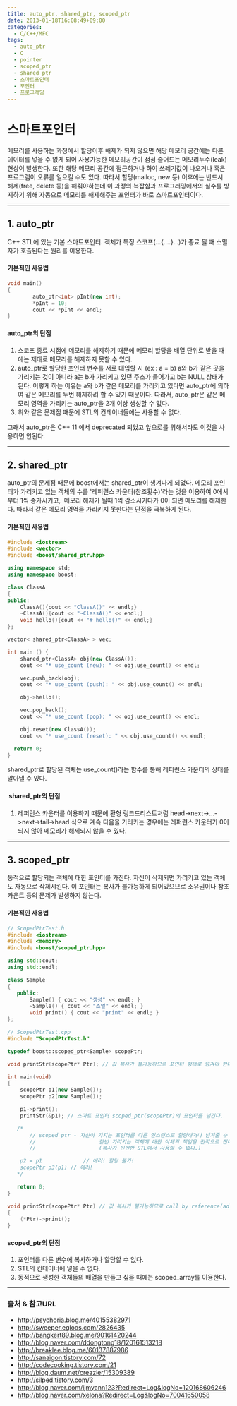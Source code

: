 ```yaml
---
title: auto_ptr, shared_ptr, scoped_ptr
date: 2013-01-18T16:08:49+09:00
categories:
  - C/C++/MFC
tags:
  - auto_ptr
  - C
  - pointer
  - scoped_ptr
  - shared_ptr
  - 스마트포인터
  - 포인터
  - 프로그래밍
---
```


# 스마트포인터

메모리를 사용하는 과정에서 할당이후 해제가 되지 않으면 해당 메모리 공간에는 다른 데이터를 넣을 수 없게 되어 사용가능한 메모리공간이 점점 줄어드는 메모리누수(leak)현상이 발생한다. 또한 해당 메모리 공간에 접근하거나 하여 쓰레기값이 나오거나 혹은 프로그램이 오류를 일으킬 수도 있다. 따라서 할당(malloc, new 등) 이후에는 반드시 해제(free, delete 등)을 해줘야하는데 이 과정의 복잡함과 프로그래밍에서의 실수를 방지하기 위해 자동으로 메모리를 해제해주는 포인터가 바로 스마트포인터이다.

---

## 1. auto_ptr

C++ STL에 있는 기본 스마트포인터. 객체가 특정 스코프(...{....}...)가 종료 될 때 소멸자가 호출된다는 원리를 이용한다.

#### 기본적인 사용법

```cpp
void main()
{
        auto_ptr<int> pInt(new int);
        *pInt = 10;
        cout << *pInt << endl;
}
```

#### auto_ptr의 단점

  1. 스코프 종료 시점에 메모리를 해제하기 때문에 메모리 할당을 배열 단위로 받을 때에는 제대로 메모리를 해제하지 못할 수 있다.
  2. auto_ptr로 할당한 포인터 변수를 서로 대입할 시 (ex : a = b) a와 b가 같은 곳을 가리키는 것이 아니라 a는 b가 가리키고 있던 주소가 들어가고 b는 NULL 상태가 된다. 이렇게 하는 이유는 a와 b가 같은 메모리를 가리키고 있다면 auto_ptr에 의하여 같은 메모리를 두번 해제하려 할 수 있기 때문이다. 따라서, auto_ptr은 같은 메모리 영역을 가리키는 auto_ptr을 2개 이상 생성할 수 없다.
  3. 위와 같은 문제점 때문에 STL의 컨테이너들에는 사용할 수 없다.

그래서 auto_ptr은 C++ 11 에서 deprecated 되었고 앞으로를 위해서라도 이것을 사용하면 안된다.

---

## 2. shared_ptr

auto_ptr의 문제점 때문에 boost에서는 shared_ptr이 생겨나게 되었다. 메모리 포인터가 가리키고 있는 객체의 수를 '레퍼런스 카운터(참조횟수)'라는 것을 이용하여 0에서부터 1씩 증가시키고,  메모리 해제가 될때 1씩 감소시키다가 0이 되면 메모리를 해제한다. 따라서 같은 메모리 영역을 가리키지 못한다는 단점을 극복하게 된다.

#### 기본적인 사용법

```cpp
#include <iostream>
#include <vector>
#include <boost/shared_ptr.hpp>

using namespace std;
using namespace boost;

class ClassA
{
public:
	ClassA(){cout << "ClassA()" << endl;}
	~ClassA(){cout << "~ClassA()" << endl;}
	void hello(){cout << "# hello()" << endl;}
};

vector< shared_ptr<ClassA> > vec;

int main () {
	shared_ptr<ClassA> obj(new ClassA());
	cout << "* use_count (new): " << obj.use_count() << endl;

	vec.push_back(obj);
	cout << "* use_count (push): " << obj.use_count() << endl;

	obj->hello();

	vec.pop_back();
	cout << "* use_count (pop): " << obj.use_count() << endl;

	obj.reset(new ClassA());
	cout << "* use_count (reset): " << obj.use_count() << endl;

  return 0;
}
```

shared_ptr로 할당된 객체는 use_count()라는 함수를 통해 레퍼런스 카운터의 상태를 알아낼 수 있다.

####  shared_ptr의 단점

  1. 레퍼런스 카운터를 이용하기 때문에 환형 링크드리스트처럼 head->next->...->next->tail->head 식으로 계속 다음을 가리키는 경우에는 레퍼런스 카운터가 0이 되지 않아 메모리가 해제되지 않을 수 있다.

---

## 3. scoped_ptr

동적으로 할당되는 객체에 대한 포인터를 가진다. 자신이 삭제되면 가리키고 있는 객체도 자동으로 삭제시킨다. 이 포인터는 복사가 불가능하게 되어있으므로 소유권이나 참조카운트 등의 문제가 발생하지 않는다.

#### 기본적인 사용법

```cpp
// ScopedPtrTest.h
#include <iostream>
#include <memory>
#include <boost/scoped_ptr.hpp>

using std::cout;
using std::endl;

class Sample
{
   public:
       Sample() { cout << "생성" << endl; }
       ~Sample() { cout << "소멸" << endl; }
       void print() { cout << "print" << endl; }
};

// ScopedPtrTest.cpp
#include "ScopedPtrTest.h"

typedef boost::scoped_ptr<Sample> scopePtr;

void printStr(scopePtr* Ptr); // 값 복사가 불가능하므로 포인터 형태로 넘겨야 한다.

int main(void)
{
    scopePtr p1(new Sample());
    scopePtr p2(new Sample());

    p1->print();
    printStr(&p1); // 스마트 포인터 scoped_ptr(scopePtr)의 포인터를 넘긴다.

   /*
       // scoped_ptr - 자신이 가지는 포인터를 다른 인스턴스로 할당하거나 넘겨줄 수 없다.
       //                    한번 가리키는 객체에 대한 삭제의 책임을 전적으로 진다.
       //                    (복사가 빈번한 STL에서 사용할 수 없다.)

    p2 = p1             // 에러! 할당 불가!
    scopePtr p3(p1) // 에러!
   */

   return 0;
}

void printStr(scopePtr* Ptr) // 값 복사가 불가능하므로 call by reference(address)로 인자를 넘긴다.
{
    (*Ptr)->print();
}
```

#### scoped_ptr의 단점

  1. 포인터를 다른 변수에 복사하거나 할당할 수 없다.
  2. STL의 컨테이너에 넣을 수 없다.
  3. 동적으로 생성한 객체들의 배열을 만들고 싶을 때에는 scoped_array를 이용한다.

---

### 출처 & 참고URL

  * http://psychoria.blog.me/40155382971
  * http://sweeper.egloos.com/2826435
  * http://bangkert89.blog.me/90161420244
  * http://blog.naver.com/ddongtong18/120161513218
  * http://breaklee.blog.me/60137887986
  * http://sanaigon.tistory.com/72
  * http://codecooking.tistory.com/21
  * http://blog.daum.net/creazier/15309389
  * http://silped.tistory.com/3
  * http://blog.naver.com/jjmyann123?Redirect=Log&logNo=120168606246
  * http://blog.naver.com/xelona?Redirect=Log&logNo=70041650058
